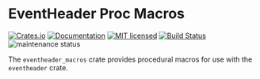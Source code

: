 # EventHeader Proc Macros

[![Crates.io][crates-badge]][crates-url]
[![Documentation][docs-badge]][docs-url]
[![MIT licensed][mit-badge]][mit-url]
[![Build Status][actions-badge]][actions-url]
![maintenance status][maint-badge]

[crates-badge]: https://img.shields.io/crates/v/eventheader_macros.svg
[crates-url]: https://crates.io/crates/eventheader_macros
[docs-badge]: https://docs.rs/eventheader_macros/badge.svg
[docs-url]: https://docs.rs/eventheader_macros
[mit-badge]: https://img.shields.io/badge/license-MIT-blue.svg
[mit-url]: https://github.com/microsoft/LinuxTracepoints-Rust/blob/main/LICENSE
[actions-badge]: https://github.com/microsoft/LinuxTracepoints-Rust/actions/workflows/Rust.yml/badge.svg
[actions-url]: https://github.com/microsoft/LinuxTracepoints-Rust/actions/workflows/Rust.yml
[maint-badge]: https://img.shields.io/badge/maintenance-experimental-blue.svg

The `eventheader_macros` crate provides procedural macros for use with the
`eventheader` crate.
